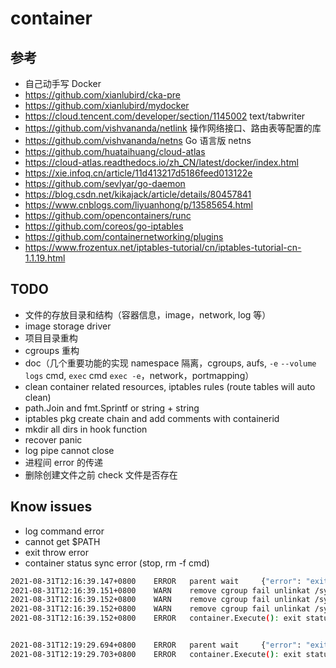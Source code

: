 # container


## 参考
- 自己动手写 Docker
- https://github.com/xianlubird/cka-pre
- https://github.com/xianlubird/mydocker
- https://cloud.tencent.com/developer/section/1145002 text/tabwriter
- https://github.com/vishvananda/netlink 操作网络接口、路由表等配置的库
- https://github.com/vishvananda/netns Go 语言版 netns
- https://github.com/huataihuang/cloud-atlas
- https://cloud-atlas.readthedocs.io/zh_CN/latest/docker/index.html
- https://xie.infoq.cn/article/11d413217d5186feed013122e
- https://github.com/sevlyar/go-daemon
- https://blog.csdn.net/kikajack/article/details/80457841
- https://www.cnblogs.com/liyuanhong/p/13585654.html
- https://github.com/opencontainers/runc
- https://github.com/coreos/go-iptables
- https://github.com/containernetworking/plugins
- https://www.frozentux.net/iptables-tutorial/cn/iptables-tutorial-cn-1.1.19.html

## TODO
- 文件的存放目录和结构（容器信息，image，network, log 等）
- image storage driver
- 项目目录重构
- cgroups 重构
- doc（几个重要功能的实现 namespace 隔离，cgroups, aufs, `-e` `--volume` `logs` cmd, `exec` cmd `exec -e`，network，portmapping）
- clean container related resources, iptables rules (route tables will auto clean)
- path.Join and fmt.Sprintf or string + string
- iptables pkg create chain and add comments with containerid
- mkdir all dirs in hook function
- recover panic
- log pipe cannot close
- 进程间 error 的传递
- 删除创建文件之前 check 文件是否存在

## Know issues
- log command error
- cannot get $PATH
- exit throw error
- container status sync error (stop, rm -f cmd)

```bash
2021-08-31T12:16:39.147+0800    ERROR   parent wait     {"error": "exit status 130"}
2021-08-31T12:16:39.151+0800    WARN    remove cgroup fail unlinkat /sys/fs/cgroup/cpuset/q.container.cgroup/cpuset.memory_spread_slab: operation not permitted
2021-08-31T12:16:39.152+0800    WARN    remove cgroup fail unlinkat /sys/fs/cgroup/memory/q.container.cgroup/memory.kmem.tcp.max_usage_in_bytes: operation not permitted
2021-08-31T12:16:39.152+0800    WARN    remove cgroup fail unlinkat /sys/fs/cgroup/cpu,cpuacct/q.container.cgroup/cpu.rt_period_us: operation not permitted
2021-08-31T12:16:39.152+0800    ERROR   container.Execute(): exit status 130


2021-08-31T12:19:29.694+0800    ERROR   parent wait     {"error": "exit status 130"}
2021-08-31T12:19:29.703+0800    ERROR   container.Execute(): exit status 130
```

